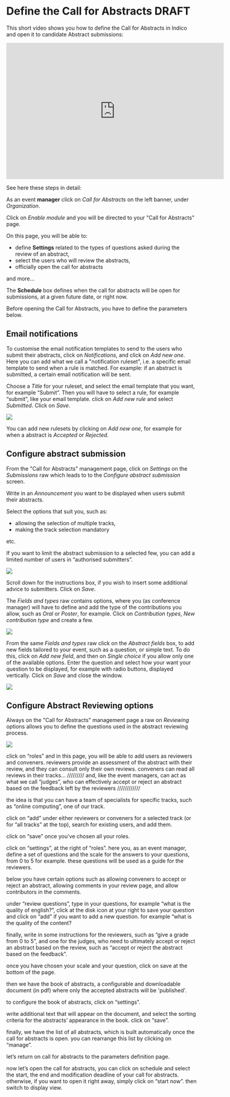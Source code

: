 # Define the Call for Abstracts DRAFT

This short video shows you how to define the Call for Abstracts in Indico and open it to candidate Abstract submissions:

<iframe width="576" height="360" frameborder="0" src="https://cds.cern.ch/video/2275338?showTitle=true" allowfullscreen></iframe>

See here these steps in detail:

As an event **manager** click on _Call for Abstracts_ on the left banner, under _Organization_. 

Click on _Enable module_ and you will be directed to your "Call for Abstracts" page.

On this page, you will be able to:
- define **Settings** related to the types of questions asked during the review of an abstract, 
- select the users who will review the abstracts, 
- officially open the call for abstracts

and more...

The **Schedule** box defines when the call for abstracts will be open for submissions, at a given future date, or right now.

Before opening the Call for Abstracts, you have to define the parameters below.

## Email notifications

To customise the email notification templates to send to the users who submit their abstracts, click on _Notifications_, and click on _Add new one_. Here you can add what we call a "notification ruleset", i.e. a specific email template to send when a rule is matched. For example: if an abstract is submitted, a certain email notification will be sent.

Choose a _Title_ for your ruleset, and select the email template that you want, for example “Submit”. Then you will have to select a rule, for example “submit”, like your email template. click on _Add new rule_ and select _Submitted_. Click on _Save_.

![](/assets/conference_abstract_def.png)

You can add new rulesets by clicking on _Add new one_, for example for when a abstract is _Accepted_ or _Rejected_.

## Configure abstract submission 

From the "Call for Abstracts" management page, click on _Settings_ on the _Submissions_ raw which leads to to the _Configure abstract submission_ screen. 

Write in an _Announcement_ you want to be displayed when users submit their abstracts.

Select the options that suit you, such as:
- allowing the selection of multiple tracks, 
- making the track selection mandatory

etc.

If you want to limit the abstract submission to a selected few, you can add a limited number of users in “authorised submitters”.

![](/assets/conference_abstract_submit_config.png)

Scroll down for the instructions box, if you wish to insert some additional advice to submitters. Click on _Save_.

The _Fields and types_ raw contains options, where you (as conference manager) will have to define and add the type of the contributions you allow, such as _Oral_ or _Poster_, for example.
Click on _Contribution types_, _New contribution type_ and create a few.

![](/assets/conference_abstract_type.png) 
   
From the same  _Fields and types_ raw click on the _Abstract fields_ box, to add new fields tailored to your event, such as a question, or simple text. To do this, click on _Add new field_, and then on _Single choice_ if you allow only one of the available options. Enter the question and select how your want your question to be displayed, for example with radio buttons, displayed vertically. Click on _Save_ and close the window.

![](/assets/conference_abstract_custom.png)

## Configure Abstract Reviewing options

Always on the "Call for Abstracts" management page a raw on _Reviewing_ options allows you to define the questions used in the abstract reviewing process.

![](/assets/conference_review_def.png)

click on “roles” and in this page, you will be able to add users as reviewers and conveners. reviewers provide an assessment of the abstract with their review, and they can consult only their own reviews.
conveners can read all reviews in their tracks… ///////// and, like the event managers, can act as what we call “judges”, who can effectively accept or reject an abstract based on the feedback left by the reviewers
////////////


the idea is that you can have a team of specialists for specific tracks, such as “online computing”, one of our track.


click on “add” under either reviewers or conveners for a selected track (or for “all tracks” at the top), search for existing users, and add them.

click on “save” once you’ve chosen all your roles.





click on “settings”, at the right of “roles”.
here you, as an event manager, define a set of questions and the scale for the answers to your questions, from 0 to 5 for example.
these questions will be used as a guide for the reviewers.

below you have certain options such as allowing conveners to accept or reject an abstract, allowing comments in your review page, and allow contributors in the comments.

under “review questions”, type in your questions, for example “what is the quality of english?”, click at the disk icon at your right to save your question and click on “add” if you want to add a new question. for example “what is the quality of the content?


finally, write in some instructions for the reviewers, such as “give a grade from 0 to 5”, and one for the judges, who need to ultimately accept or reject an abstract based on the review, such as “accept or reject the abstract based on the feedback”.

once you have chosen your scale and your question, click on save at the bottom of the page.







then we have the book of abstracts, a configurable and downloadable document (in pdf) where only the accepted abstracts will be 'published'. 
 
to configure the book of abstracts, click on “settings”.


write additional text that will appear on the document, and select the sorting criteria for the abstracts’ appearance in the book.  click on “save”.






finally, we have the list of all abstracts, which is built automatically once the call for abstracts is open.
you can rearrange this list by clicking on “manage”.

let’s return on call for abstracts to the parameters definition page.









now let’s open the call for abstracts, you can click on schedule and select the start, the end and modification deadline of your call for abstracts. otherwise, if you want to open it right away, simply click on “start now”.
then switch to display view.
